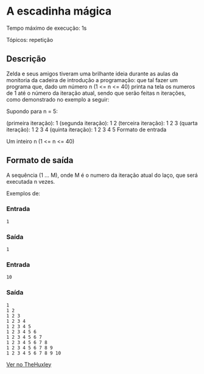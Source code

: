 # A escadinha mágica

Tempo máximo de execução: 1s

Tópicos: repetição

## Descrição

Zelda e seus amigos tiveram uma brilhante ideia durante as aulas da monitoria da cadeira de introdução a programação: que tal fazer um programa que, dado um número n (1 <= n <= 40) printa na tela os numeros de 1 até o número da iteração atual, sendo que serão feitas n iterações, como demonstrado no exemplo a seguir:

Supondo para n = 5:

(primeira iteração):  1
(segunda iteração): 1 2
(terceira iteração):   1 2 3
(quarta iteração):     1 2 3 4
(quinta iteração):     1 2 3 4 5
Formato de entrada

Um inteiro n (1 <= n <= 40)

## Formato de saída

A sequência (1 ... M), onde M é o numero da iteração atual do laço, que será executada n vezes.

Exemplos de:

### Entrada


    1

### Saída

    1 

### Entrada

    10

### Saída

    1
    1 2
    1 2 3
    1 2 3 4
    1 2 3 4 5
    1 2 3 4 5 6
    1 2 3 4 5 6 7
    1 2 3 4 5 6 7 8
    1 2 3 4 5 6 7 8 9
    1 2 3 4 5 6 7 8 9 10

[Ver no TheHuxley](https://thehuxley.com/problem/2457?quizId=7901)